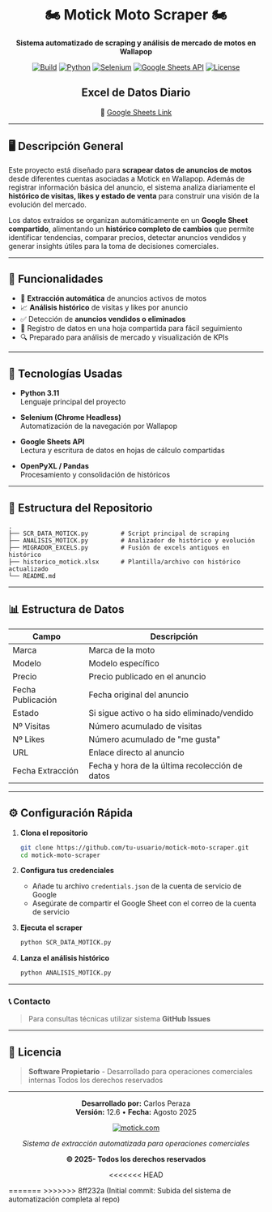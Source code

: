 
<div align="center">

# 🏍️ Motick Moto Scraper 🏍️

**Sistema automatizado de scraping y análisis de mercado de motos en Wallapop**

[![Build](https://img.shields.io/badge/Build-Passing-success)](../../actions)
[![Python](https://img.shields.io/badge/Python-3.11+-blue)](https://www.python.org/downloads/)
[![Selenium](https://img.shields.io/badge/Selenium-WebDriver-43B02A)](https://www.selenium.dev/downloads/)
[![Google Sheets API](https://img.shields.io/badge/Google-Workspace-4285F4)](https://developers.google.com/workspace/sheets/api/guides/concepts?hl=es-419)
[![License](https://img.shields.io/badge/License-Private-red)](LICENSE)

## Excel de Datos Diario

🔗 [Google Sheets Link](https://docs.google.com/spreadsheets/d/1wOIIgITBUSB4db2uwnM_JofIMfUnLtAq/edit?gid=1606413032#gid=1606413032)

</div>


---


## 🖥️ Descripción General

Este proyecto está diseñado para **scrapear datos de anuncios de motos** desde diferentes cuentas asociadas a Motick en Wallapop. Además de registrar información básica del anuncio, el sistema analiza diariamente el **histórico de visitas, likes y estado de venta** para construir una visión de la evolución del mercado.

Los datos extraídos se organizan automáticamente en un **Google Sheet compartido**, alimentando un **histórico completo de cambios** que permite identificar tendencias, comparar precios, detectar anuncios vendidos y generar insights útiles para la toma de decisiones comerciales.

---

## 🔧 Funcionalidades

- 🚀 **Extracción automática** de anuncios activos de motos
- 📈 **Análisis histórico** de visitas y likes por anuncio
- ✅ Detección de **anuncios vendidos o eliminados**
- 📂 Registro de datos en una hoja compartida para fácil seguimiento
- 🔍 Preparado para análisis de mercado y visualización de KPIs

---

## 🧠 Tecnologías Usadas

- **Python 3.11**  
  Lenguaje principal del proyecto

- **Selenium (Chrome Headless)**  
  Automatización de la navegación por Wallapop

- **Google Sheets API**  
  Lectura y escritura de datos en hojas de cálculo compartidas

- **OpenPyXL / Pandas**  
  Procesamiento y consolidación de históricos

---

## 📁 Estructura del Repositorio

```
.
├── SCR_DATA_MOTICK.py         # Script principal de scraping
├── ANALISIS_MOTICK.py         # Analizador de histórico y evolución
├── MIGRADOR_EXCELS.py         # Fusión de excels antiguos en histórico
├── historico_motick.xlsx      # Plantilla/archivo con histórico actualizado
└── README.md
```

---

## 📊 Estructura de Datos

| Campo               | Descripción                                       |
|---------------------|---------------------------------------------------|
| Marca               | Marca de la moto                                  |
| Modelo              | Modelo específico                                 |
| Precio              | Precio publicado en el anuncio                    |
| Fecha Publicación   | Fecha original del anuncio                        |
| Estado              | Si sigue activo o ha sido eliminado/vendido       |
| Nº Visitas          | Número acumulado de visitas                       |
| Nº Likes            | Número acumulado de "me gusta"                    |
| URL                 | Enlace directo al anuncio                         |
| Fecha Extracción    | Fecha y hora de la última recolección de datos    |

---

## ⚙️ Configuración Rápida

1. **Clona el repositorio**
   ```bash
   git clone https://github.com/tu-usuario/motick-moto-scraper.git
   cd motick-moto-scraper
   ```

2. **Configura tus credenciales**
   - Añade tu archivo `credentials.json` de la cuenta de servicio de Google
   - Asegúrate de compartir el Google Sheet con el correo de la cuenta de servicio

3. **Ejecuta el scraper**
   ```bash
   python SCR_DATA_MOTICK.py
   ```

4. **Lanza el análisis histórico**
   ```bash
   python ANALISIS_MOTICK.py
   ```

---

###  📞 Contacto
> Para consultas técnicas utilizar sistema **GitHub Issues**

---

## 📄 Licencia

> **Software Propietario** - Desarrollado para operaciones comerciales internas
> Todos los derechos reservados

---

<div align="center">

**Desarrollado por:** Carlos Peraza  
**Versión:** 12.6 • **Fecha:** Agosto 2025

[![motick.com](https://img.shields.io/badge/motick.com-00f1a2?style=for-the-badge&labelColor=2d3748)](https://www.motick.com/)

*Sistema de extracción automatizada para operaciones comerciales*

**© 2025- Todos los derechos reservados**

<<<<<<< HEAD
</div>
=======
</div>
>>>>>>> 8ff232a (Initial commit: Subida del sistema de automatización completa al repo)
